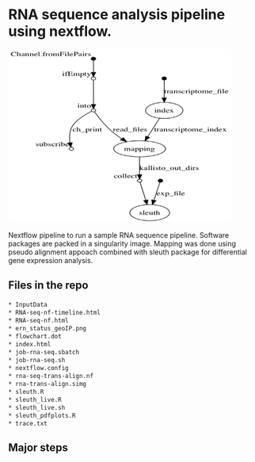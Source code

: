 
# RNA sequence analysis pipeline using nextflow. 
<img src="https://github.com/rutgers-oarc/ern-rna-seq-pipeline/blob/master/flowchart.png" width="450px" height="350px" />

Nextflow pipeline to run a sample RNA sequence pipeline. Software packages are packed in a singularity image. Mapping was done using pseudo alignment appoach combined with sleuth package for differential gene expression analysis. 

## Files in the repo
    * InputData
    * RNA-seq-nf-timeline.html
    * RNA-seq-nf.html
    * ern_status_geoIP.png
    * flowchart.dot
    * index.html
    * job-rna-seq.sbatch
    * job-rna-seq.sh
    * nextflow.config
    * rna-seq-trans-align.nf
    * rna-trans-align.simg
    * sleuth.R
    * sleuth_live.R
    * sleuth_live.sh
    * sleuth_pdfplots.R
    * trace.txt

## Major steps 



